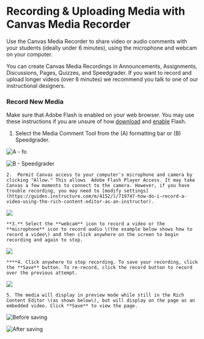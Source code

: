 # Recording & Uploading Media with Canvas Media Recorder

Use the Canvas Media Recorder to share video or audio comments with your students \(ideally under 6 minutes\), using the microphone and webcam on your computer.  

You can create Canvas Media Recordings in Announcements, Assignments, Discussions, Pages, Quizzes, and Speedgrader. If you want to record and upload longer videos \(over 6 minutes\) we recommend you talk to one of our instructional designers.

### Record New Media

Make sure that Adobe Flash is enabled on your web browser. You may use these instructions if you are unsure of how [download](https://get.adobe.com/flashplayer/) and [enable](https://www.drivereasy.com/knowledge/enable-flash-on-chrome-firefox-opera-and-edge-on-windows-10/) Flash.

1. Select the Media Comment Tool from the \(A\) formatting bar or \(B\) Speedgrader. 

![A - fo](https://lh4.googleusercontent.com/R6vnxnsVXwdLGc75Z88zlN892UeniVijoM9Zgm4vKA8t9Y005gjg2kLbFv9tAEUx5zNVHZwus50XppkrlYQV2heatPuYrb1aCWq3VMgVEB6uHVQhDoH51v_QaVu06eaXjOzyzMMR)

![B - Speedgrader](https://lh3.googleusercontent.com/WckYDT7iTQY2rfRI_hYmGqi1gGe83Z6lFUTr2YdusQzx4HBnOw5k6incncQl9VIXD3nJmBJxNLHl3VmbUVxSBwhsghETY0W7ozduT6Fr2HRCyrqEjsZJTVgqFpH8q5YVrFcyAtz5)

    2.  Permit Canvas access to your computer's microphone and camera by clicking "Allow." This allows  Adobe Flash Player Access. It may take Canvas a few moments to connect to the camera. However, if you have trouble recording, you may need to [modify settings](https://guides.instructure.com/m/4152/l/719747-how-do-i-record-a-video-using-the-rich-content-editor-as-an-instructor).



![](https://lh4.googleusercontent.com/BVuSsOp1JgDcD360-vJgBC1v2E8h0X6pjO7OdiH2sjqREYPOiW99rQZ1e1jnrbWt7zxKb-wWzLizIPK1RU3qdTGn2UD-iKTy2_rBkDgKlUVMBMcwvFLgs2z1QtOnrciLjvpgZkgW)

    **3.** Select the **webcam** icon to record a video or the **microphone** icon to record audio \(the example below shows how to record a video\) and then click anywhere on the screen to begin recording and again to stop.

![](https://lh4.googleusercontent.com/CxQXnejQnoZ6s6v8nRe0BFS0V6vhqbWGe4CWjq0g0Y98Yj6kx561tTAN3kCPsdI09bgQIAdBWmBKR4Uu2qbtmuzaHZhRjaqNQENEbl9PfyvG1Mk_rHUGRrFMW_3qSuNnpBCVFYfP)

    ****4. Click anywhere to stop recording. To save your recording, click the **Save** button. To re-record, click the record button to record over the previous attempt.

![](https://lh5.googleusercontent.com/H0UEuHlCucSCvT5hxD5U5-12JEzxwK0EqPnZ1XhnbAe-dsc-h04o-QkvV-KTL1bUN3F0anZGw-bov-PZaDRZ8YQY0pxKHbjh8-TrdVaDWnVdsVJ0EnIu4ihARn_HnlV4irZO7_jO)

    5. The media will display in preview mode while still in the Rich Content Editor \(as shown below\), but will display on the page as an embedded video. Click **Save** to view the page.

![Before saving](https://lh5.googleusercontent.com/7HwJNESEVTOEnFOAFdEM4Fesa1_4lKnu9NkiBgo9kEcIv8Mg-7aEbGL2AdWi4240QIuVt9wQOIlEAf5nmYQBtFMSgAXbpEdE8bbh1R8uI6ZOUSysi5F1XS0cO2CVb7xh3t1xEZBM)

![After saving](https://lh5.googleusercontent.com/M_-shDIN7Sdh6_n4NasFvoH3BL6BZzv2bdIiVotYf9gnmkQ_hOOWkwpQ4iuzNFfw9XnqlD1pCKlU2TiLXODVYtjnLwoWD5nQ3QbPdM6iGWSLzwhIFhyUlIDu5O0BX5GIiy4qrJq1)



